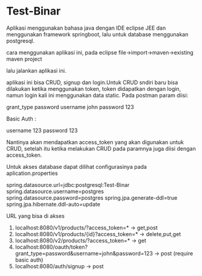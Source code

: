 # Test-Binar

Aplikasi menggunakan bahasa java dengan IDE eclipse JEE dan menggunakan framework springboot, 
lalu untuk database menggunakan postgresql.

cara menggunakan aplikasi ini, pada eclipse  file->import->maven->existing maven project

lalu jalankan aplikasi ini.

aplikasi ini bisa CRUD, signup dan login.Untuk CRUD sndiri baru bisa dilakukan ketika menggunakan token, token didapatkan dengan login, namun login kali ini menggunakan data static. 
Pada postman param diisi:

grant_type  password
username    john
password    123

Basic Auth :

username  123
password  123

Nantinya akan mendapatkan access_token yang akan digunakan untuk CRUD, setelah itu ketika melakukan CRUD
pada paramnya juga diisi dengan access_token.

Untuk akses database dapat dilihat configurasinya pada aplication.properties

spring.datasource.url=jdbc:postgresql:Test-Binar
spring.datasource.username=postgres
spring.datasource.password=postgres
spring.jpa.generate-ddl=true
spring.jpa.hibernate.ddl-auto=update

URL yang bisa di akses
1. localhost:8080/v1/products/?access_token=*       -> get,post
2. localhost:8080/v1/products/{id}?access_token=*   -> delete,put,get
3. localhost:8080/v2/products/?access_token=*        -> get
4. localhost:8080/oauth/token?grant_type=password&username=john&password=123  -> post (require basic auth)
5. localhost:8080/auth/signup       -> post
